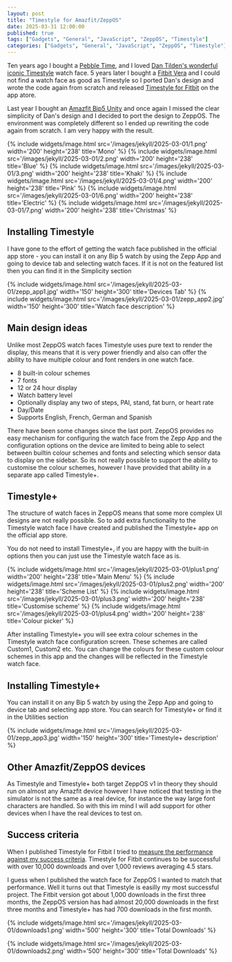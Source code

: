 ```yaml
---
layout: post
title: "Timestyle for Amazfit/ZeppOS"
date: 2025-03-31 12:00:00
published: true
tags: ["Gadgets", "General", "JavaScript", "ZeppOS", "Timestyle"]
categories: ["Gadgets", "General", "JavaScript", "ZeppOS", "Timestyle"]
---
```


Ten years ago I bought a [Pebble Time][pebble-url], and I loved [Dan Tilden's wonderful iconic Timestyle][timestyle-site-url] watch face. 5 years later I bought a [Fitbit Vera][previous-post-1-url] and I could not find a watch face as good as Timestyle so I ported Dan's design and wrote the code again from scratch and released [Timestyle for Fitbit][timestyle-fitbit-url] on the app atore.

Last year I bought an [Amazfit Bip5 Unity][previous-post-2-url] and once again I missed the clear simplicity of Dan's design and I decided to port the design to ZeppOS. The environment was completely different so I ended up rewriting the code again from scratch. I am very happy with the result.

{% include widgets/image.html src='/images/jekyll/2025-03-01/1.png' width='200' height='238' title='Mono' %}
{% include widgets/image.html src='/images/jekyll/2025-03-01/2.png' width='200' height='238' title='Blue' %}
{% include widgets/image.html src='/images/jekyll/2025-03-01/3.png' width='200' height='238' title='Khaki' %}
{% include widgets/image.html src='/images/jekyll/2025-03-01/4.png' width='200' height='238' title='Pink' %}
{% include widgets/image.html src='/images/jekyll/2025-03-01/6.png' width='200' height='238' title='Electric' %}
{% include widgets/image.html src='/images/jekyll/2025-03-01/7.png' width='200' height='238' title='Christmas' %}

## Installing Timestyle

I have gone to the effort of getting the watch face published in the official app store - you can install it on any Bip 5 watch by using the Zepp App and going to device tab and selecting watch faces. If it is not on the featured list then you can find it in the Simplicity section

{% include widgets/image.html src='/images/jekyll/2025-03-01/zepp_app1.jpg' width='150' height='300' title='Devices Tab' %}
{% include widgets/image.html src='/images/jekyll/2025-03-01/zepp_app2.jpg' width='150' height='300' title='Watch face description' %}

## Main design ideas

Unlike most ZeppOS watch faces Timestyle uses pure text to render the display, this means that it is very power friendly and also can offer the ability to have multiple colour and font renders in one watch face.

- 8 built-in colour schemes
- 7 fonts
- 12 or 24 hour display
- Watch battery level
- Optionally display any two of steps, PAI, stand, fat burn, or heart rate
- Day/Date
- Supports English, French, German and Spanish

There have been some changes since the last port. ZeppOS provides no easy mechanism for configuring the watch face from the Zepp App and the configuration options on the device are limited to being able to select between builtin colour schemes and fonts and selecting which sensor data to display on the sidebar. So its not really possible to support the ability to customise the colour schemes, however I have provided that ability in a separate app called Timestyle+.

## Timestyle+

The structure of watch faces in ZeppOS means that some more complex UI designs are not really possible. So to add extra functionality to the Timestyle watch face I have created and published the Timestyle+ app on the official app store.

You do not need to install Timestyle+, if you are happy with the built-in options then you can just use the Timestyle watch face as is.

{% include widgets/image.html src='/images/jekyll/2025-03-01/plus1.png' width='200' height='238' title='Main Menu' %}
{% include widgets/image.html src='/images/jekyll/2025-03-01/plus2.png' width='200' height='238' title='Scheme List' %}
{% include widgets/image.html src='/images/jekyll/2025-03-01/plus3.png' width='200' height='238' title='Customise scheme' %}
{% include widgets/image.html src='/images/jekyll/2025-03-01/plus4.png' width='200' height='238' title='Colour picker' %}

After installing Timestyle+ you will see extra colour schemes in the Timestyle watch face configuration screen. These schemes are called Custom1, Custom2 etc. You can change the colours for these custom colour schemes in this app and the changes will be reflected in the Timestyle watch face.

## Installing Timestyle+

You can install it on any Bip 5 watch by using the Zepp App and going to device tab and selecting app store. You can search for Timestyle+ or find it in the Utilities section

{% include widgets/image.html src='/images/jekyll/2025-03-01/zepp_app3.jpg' width='150' height='300' title='Timestyle+ description' %}

## Other Amazfit/ZeppOS devices

As Timestyle and Timestyle+ both target ZeppOS v1 in theory they should run on almost any Amazfit device however I have noticed that testing in the simulator is not the same as a real device, for instance the way large font characters are handled. So with this im mind I will add support for other devices when I have the real devices to test on.

## Success criteria

When I published Timestyle for Fitbit I tried to [measure the performance against my success criteria][previous-post-3-url]. Timestyle for Fitbit continues to be successful with over 10,000 downloads and over 1,000 reviews averaging 4.5 stars. 

I guess when I published the watch face for ZeppOS I wanted to match that performance. Well it turns out that Timestyle is easilly my most successful project. The Fitbit version got about 1,000 downloads in the first three months, the ZeppOS version has had almost 20,000 downloads in the first three months and Timestyle+ has had 700 downloads in the first month.

{% include widgets/image.html src='/images/jekyll/2025-03-01/downloads1.png' width='500' height='300' title='Total Downloads' %}

{% include widgets/image.html src='/images/jekyll/2025-03-01/downloads2.png' width='500' height='300' title='Total Downloads' %}

[previous-post-1-url]:          /blog/2019/08/27/fitbit-versa
[previous-post-2-url]:          /blog/2024/10/01/amazfit-bip5
[previous-post-3-url]:          /blog/2020/01/23/fitbit-timestyle-stats
[pebble-url]:                   https://en.wikipedia.org/wiki/Pebble_Time
[timestyle-site-url]:           https://www.dantilden.com/projects/timestyle/
[timestyle-fitbit-url]:         https://gallery.fitbit.com/details/dfe5fccd-01e5-4979-a5ad-070673df12dd



